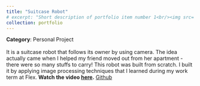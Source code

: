 ```yaml
---
title: "Suitcase Robot"
# excerpt: "Short description of portfolio item number 1<br/><img src='/images/500x300.png'>"
collection: portfolio
---
```


**Category**: Personal Project<br/><br/>
It is a suitcase robot that follows its owner by using camera. The idea actually came when I helped my friend moved out from her apartment - there were so many stuffs to carry!​ This robot was built from scratch. I built it by applying image processing techniques that I learned during my work term at Flex. **Watch the video [here](https://www.youtube.com/watch?v=_EOWeNAi_7I).** [Github](https://github.com/rrwiyatn/Suitcase_Robot)